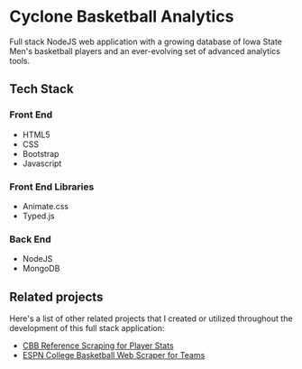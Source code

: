 # Cyclone Basketball Analytics

Full stack NodeJS web application with a growing database of Iowa State Men's basketball players and an ever-evolving set of advanced analytics tools.

## Tech Stack
### Front End
- HTML5 
- CSS
- Bootstrap
- Javascript

### Front End Libraries
- Animate.css
- Typed.js

### Back End
- NodeJS
- MongoDB


## Related projects

Here's a list of other related projects that I created or utilized throughout the development of this full stack application:

- [CBB Reference Scraping for Player Stats](https://github.com/tylersul/js-cbb-web-scraper)
- [ESPN College Basketball Web Scraper for Teams](https://github.com/tylersul/js-espn-cbb-scraper)
